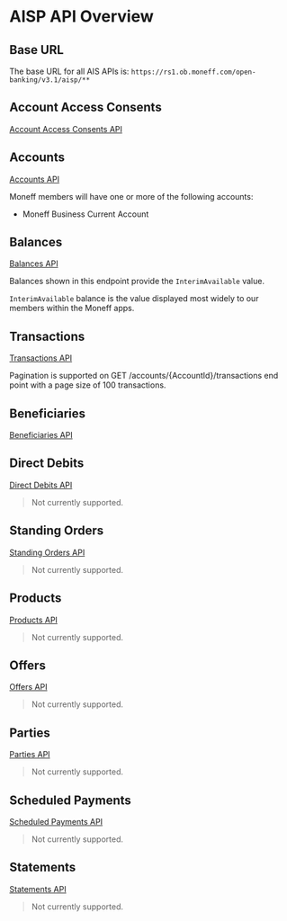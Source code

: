 # AISP API Overview

## Base URL
The base URL for all AIS APIs is: `https://rs1.ob.moneff.com/open-banking/v3.1/aisp/**`

## Account Access Consents
[Account Access Consents API](/perry/developer/documentation?resource=ukhub-moneff-portal&document=swagger/account-info-openapi.yaml#operations-tag-Account_Access)

## Accounts
[Accounts API](/perry/developer/documentation?resource=ukhub-moneff-portal&document=swagger/account-info-openapi.yaml#operations-tag-Accounts)

Moneff members will have one or more of the following accounts:
- Moneff Business Current Account

## Balances
[Balances API](/perry/developer/documentation?resource=ukhub-moneff-portal&document=swagger/account-info-openapi.yaml#operations-tag-Balances)

Balances shown in this endpoint provide the `InterimAvailable` value.

`InterimAvailable` balance is the value displayed most widely to our members within the Moneff apps.

## Transactions
[Transactions API](/perry/developer/documentation?resource=ukhub-moneff-portal&document=swagger/account-info-openapi.yaml#operations-tag-Transactions)

Pagination is supported on GET /accounts/{AccountId}/transactions end point with a page size of 100 transactions.

## Beneficiaries
[Beneficiaries API](/perry/developer/documentation?resource=ukhub-moneff-portal&document=swagger/account-info-openapi.yaml#operations-tag-Beneficiaries)

## Direct Debits
[Direct Debits API](/perry/developer/documentation?resource=ukhub-moneff-portal&document=swagger/account-info-openapi.yaml#operations-tag-Direct_Debits)

> Not currently supported.
## Standing Orders
[Standing Orders API](/perry/developer/documentation?resource=ukhub-moneff-portal&document=swagger/account-info-openapi.yaml#operations-tag-Standing_Orders)

> Not currently supported.
## Products
[Products API](/perry/developer/documentation?resource=ukhub-moneff-portal&document=swagger/account-info-openapi.yaml#operations-tag-Products)

> Not currently supported.

## Offers
[Offers API](/perry/developer/documentation?resource=ukhub-moneff-portal&document=swagger/account-info-openapi.yaml#operations-tag-Offers)

> Not currently supported.
## Parties
[Parties API](/perry/developer/documentation?resource=ukhub-moneff-portal&document=swagger/account-info-openapi.yaml#operations-tag-Parties)

> Not currently supported.
## Scheduled Payments
[Scheduled Payments API](/perry/developer/documentation?resource=ukhub-moneff-portal&document=swagger/account-info-openapi.yaml#operations-tag-Scheduled_Payments)

> Not currently supported.
## Statements
[Statements API](/perry/developer/documentation?resource=ukhub-moneff-portal&document=swagger/account-info-openapi.yaml#operations-tag-Statements)

> Not currently supported.

